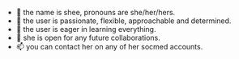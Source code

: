 - 👋 the name is shee, pronouns are she/her/hers.
- 👀 the user is passionate, flexible, approachable and determined.
- 🌱 the user is eager in learning everything.
- 💞️ she is open for any future collaborations.
- 📫 you can contact her on any of her socmed accounts.

<!---
Sherrelyn/Sherrelyn is a ✨ special ✨ repository because its `README.md` (this file) appears on your GitHub profile.
You can click the Preview link to take a look at your changes.
--->
